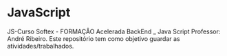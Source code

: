 # JavaScript
JS-Curso Softex - FORMAÇÂO Acelerada
 BackEnd _ Java Script
 Professor: André Ribeiro.
 Este repositório tem como objetivo guardar as atividades/trabalhados.
